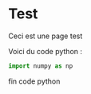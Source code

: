 # Test

Ceci est une page test

Voici du code python :

``` py
import numpy as np
```
fin code python
